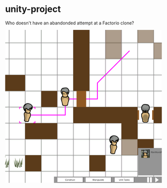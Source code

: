 # unity-project
Who doesn't have an abandonded attempt at a Factorio clone?

![This is an image](https://github.com/scott-sattler/unity-project/blob/main/factory_rim_screen.png?raw=true)
